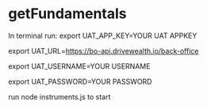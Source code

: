 # getFundamentals

In terminal run:
export UAT_APP_KEY=YOUR UAT APPKEY

export UAT_URL=https://bo-api.drivewealth.io/back-office

export UAT_USERNAME=YOUR USERNAME

export UAT_PASSWORD=YOUR PASSWORD

run node instruments.js to start
